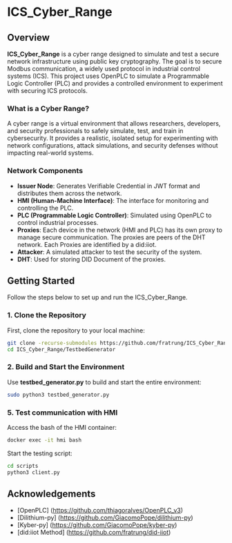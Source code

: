 # ICS_Cyber_Range

## Overview

**ICS_Cyber_Range** is a cyber range designed to simulate and test a secure network infrastructure using public key cryptography. The goal is to secure Modbus communication, a widely used protocol in industrial control systems (ICS). This project uses OpenPLC to simulate a Programmable Logic Controller (PLC) and provides a controlled environment to experiment with securing ICS protocols.

### What is a Cyber Range?

A cyber range is a virtual environment that allows researchers, developers, and security professionals to safely simulate, test, and train in cybersecurity. It provides a realistic, isolated setup for experimenting with network configurations, attack simulations, and security defenses without impacting real-world systems.

### Network Components

- **Issuer Node**: Generates Verifiable Credential in JWT format and distributes them across the network.
- **HMI (Human-Machine Interface)**: The interface for monitoring and controlling the PLC.
- **PLC (Programmable Logic Controller)**: Simulated using OpenPLC to control industrial processes.
- **Proxies**: Each device in the network (HMI and PLC) has its own proxy to manage secure communication. The proxies are peers of the 
   DHT network. Each Proxies are identified by a did:iiot.
- **Attacker**: A simulated attacker to test the security of the system.
- **DHT**: Used for storing DID Document of the proxies.

## Getting Started

Follow the steps below to set up and run the ICS_Cyber_Range.

### 1. Clone the Repository

First, clone the repository to your local machine:

```bash
git clone -recurse-submodules https://github.com/fratrung/ICS_Cyber_Range.git
cd ICS_Cyber_Range/TestbedGenerator
```

### 2. Build and Start the Environment

Use **testbed_generator.py** to build and start the entire environment:
```bash
sudo python3 testbed_generator.py
```

### 5. Test communication with HMI
Access the bash of the HMI container:

```bash
docker exec -it hmi bash
```

Start the testing script:
```bash
cd scripts
python3 client.py
```

## Acknowledgements
- [OpenPLC] (https://github.com/thiagoralves/OpenPLC_v3)
- [Dilithium-py] (https://github.com/GiacomoPope/dilithium-py)
- [Kyber-py] (https://github.com/GiacomoPope/kyber-py)
- [did:iiot Method] (https://github.com/fratrung/did-iiot)